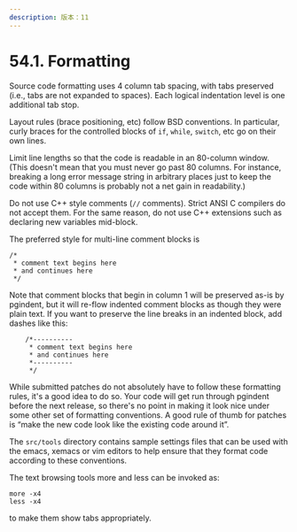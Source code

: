 ```yaml
---
description: 版本：11
---
```


# 54.1. Formatting

Source code formatting uses 4 column tab spacing, with tabs preserved \(i.e., tabs are not expanded to spaces\). Each logical indentation level is one additional tab stop.

Layout rules \(brace positioning, etc\) follow BSD conventions. In particular, curly braces for the controlled blocks of `if`, `while`, `switch`, etc go on their own lines.

Limit line lengths so that the code is readable in an 80-column window. \(This doesn't mean that you must never go past 80 columns. For instance, breaking a long error message string in arbitrary places just to keep the code within 80 columns is probably not a net gain in readability.\)

Do not use C++ style comments \(`//` comments\). Strict ANSI C compilers do not accept them. For the same reason, do not use C++ extensions such as declaring new variables mid-block.

The preferred style for multi-line comment blocks is

```text
/*
 * comment text begins here
 * and continues here
 */
```

Note that comment blocks that begin in column 1 will be preserved as-is by pgindent, but it will re-flow indented comment blocks as though they were plain text. If you want to preserve the line breaks in an indented block, add dashes like this:

```text
    /*----------
     * comment text begins here
     * and continues here
     *----------
     */
```

While submitted patches do not absolutely have to follow these formatting rules, it's a good idea to do so. Your code will get run through pgindent before the next release, so there's no point in making it look nice under some other set of formatting conventions. A good rule of thumb for patches is “make the new code look like the existing code around it”.

The `src/tools` directory contains sample settings files that can be used with the emacs, xemacs or vim editors to help ensure that they format code according to these conventions.

The text browsing tools more and less can be invoked as:

```text
more -x4
less -x4
```

to make them show tabs appropriately.

